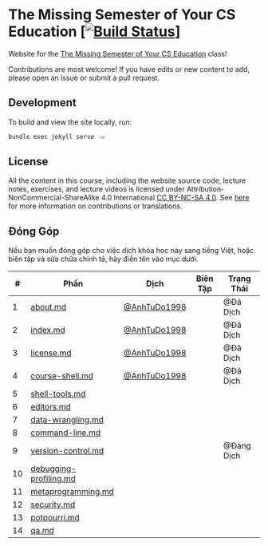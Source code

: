 # The Missing Semester of Your CS Education [[![Build Status](https://travis-ci.com/missing-semester/missing-semester.svg?branch=master)](https://travis-ci.com/missing-semester/missing-semester)]

Website for the [The Missing Semester of Your CS Education](https://missing.csail.mit.edu/) class!

Contributions are most welcome! If you have edits or new content to add, please
open an issue or submit a pull request.

## Development

To build and view the site locally, run:

```bash
bundle exec jekyll serve -w
```

## License

All the content in this course, including the website source code, lecture notes, exercises, and lecture videos is licensed under Attribution-NonCommercial-ShareAlike 4.0 International [CC BY-NC-SA 4.0](https://creativecommons.org/licenses/by-nc-sa/4.0/). See [here](https://missing.csail.mit.edu/license) for more information on contributions or translations.

## Đóng Góp 

Nếu bạn muốn đóng góp cho việc dịch khóa học này sang tiếng Việt, hoặc biên tập và sửa chữa chính tả, hãy điền tên vào mục dưới.

| # | Phần                      | Dịch                                           | Biên Tập | Trạng Thái |
|---|---------------------------|------------------------------------------------|----------|------------|
| 1 | [about.md](https://missing-semester-vn.github.io/about/) | [@AnhTuDo1998](https://github.com/AnhTuDo1998)|| @Đã Dịch      |
| 2 | [index.md](https://missing-semester-vn.github.io/)|[@AnhTuDo1998](https://github.com/AnhTuDo1998) || @Đã Dịch      |
| 3 | [license.md](https://missing-semester-vn.github.io/license/)| [@AnhTuDo1998](https://github.com/AnhTuDo1998) || @Đã Dịch      |
| 4 | [course-shell.md](https://missing-semester-vn.github.io/2020/course-shell/)|[@AnhTuDo1998](https://github.com/AnhTuDo1998)||@Đã Dịch|
| 5 | [shell-tools.md](https://missing-semester-vn.github.io/2020/shell-tools/)||||
| 6 | [editors.md](https://missing-semester-vn.github.io/2020/editors/)||||
| 7 | [data-wrangling.md](https://missing-semester-vn.github.io/2020/data-wrangling/)||||
| 8 | [command-line.md](https://missing-semester-vn.github.io/2020/command-line/)||||
| 9 | [version-control.md](https://missing-semester-vn.github.io/2020/version-control/)|||@Đang Dịch|
| 10| [debugging-profiling.md](https://missing-semester-vn.github.io/2020/debugging-profiling/)||||
| 11| [metaprogramming.md](https://missing-semester-vn.github.io/2020/metaprogramming/)||||
| 12| [security.md](https://missing-semester-vn.github.io/2020/security/)||||
| 13| [potpourri.md](https://missing-semester-vn.github.io/2020/potpourri/)||||
| 14| [qa.md](https://missing-semester-vn.github.io/2020/qa/)||||